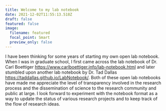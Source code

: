 ```yaml
---
title: Welcome to my lab notebook
date: 2021-12-02T11:55:13.518Z
draft: false
featured: false
image:
  filename: featured
  focal_point: Smart
  preview_only: false
---
```

I have been thinking for some years of starting my own open lab notebook. When I was in graduate school, I first came across the lab notebook of Dr. Carl Boettiger <https://www.carlboettiger.info/lab-notebook.html> and later stumbled upon another lab notebook by Dr. Tad Dallas <https://taddallas.github.io/LabNotebook/>. Both of these open lab notebooks have made me appreciate the level of transparency involved in the research process and the dissemination of science to the research community and public at large. I look forward to experiment with the notebook format as a way to update the status of various research projects and to keep track of the flow of research ideas.